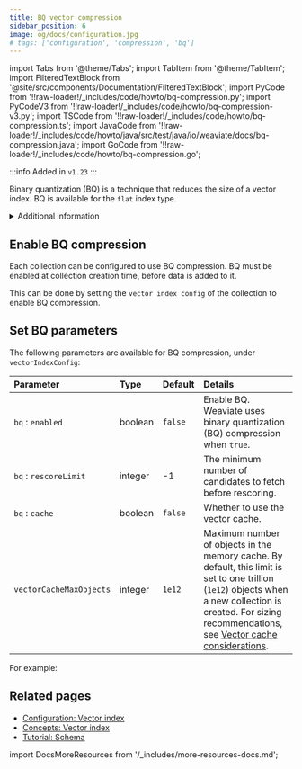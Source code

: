 ```yaml
---
title: BQ vector compression
sidebar_position: 6
image: og/docs/configuration.jpg
# tags: ['configuration', 'compression', 'bq']
---
```


import Tabs from '@theme/Tabs';
import TabItem from '@theme/TabItem';
import FilteredTextBlock from '@site/src/components/Documentation/FilteredTextBlock';
import PyCode from '!!raw-loader!/_includes/code/howto/bq-compression.py';
import PyCodeV3 from '!!raw-loader!/_includes/code/howto/bq-compression-v3.py';
import TSCode from '!!raw-loader!/_includes/code/howto/bq-compression.ts';
import JavaCode from '!!raw-loader!/_includes/code/howto/java/src/test/java/io/weaviate/docs/bq-compression.java';
import GoCode from '!!raw-loader!/_includes/code/howto/bq-compression.go';

:::info Added in `v1.23`
:::

Binary quantization (BQ) is a technique that reduces the size of a vector index. BQ is available for the `flat` index type.

<details>
  <summary>Additional information</summary>

- How to [set the index type](../manage-data/collections.mdx#ve)

</details>

## Enable BQ compression

Each collection can be configured to use BQ compression. BQ must be enabled at collection creation time, before data is added to it.

This can be done by setting the `vector index config` of the collection to enable BQ compression.

<Tabs groupId="languages">
  <TabItem value="py" label="Python (v4)">
      <FilteredTextBlock
        text={PyCode}
        startMarker="# START EnableBQ"
        endMarker="# END EnableBQ"
        language="py"
      />
  </TabItem>

  <TabItem value="py3" label="Python (v3)">
      <FilteredTextBlock
        text={PyCodeV3}
        startMarker="# START EnableBQ"
        endMarker="# END EnableBQ"
        language="py"
      />
  </TabItem>

  <TabItem value="ts" label="JavaScript/TypeScript">
      <FilteredTextBlock
        text={TSCode}
        startMarker="// START EnableBQ"
        endMarker="// END EnableBQ"
        language="ts"
      />
  </TabItem>

  <TabItem value="go" label="Go">
    <FilteredTextBlock
      text={GoCode}
      startMarker="// START EnableBQ"
      endMarker="// END EnableBQ"
      language="go"
    />
  </TabItem>

  <TabItem value="java" label="Java">
    <FilteredTextBlock
      text={JavaCode}
      startMarker="// START EnableBQ"
      endMarker="// END EnableBQ"
      language="java"
    />
  </TabItem>
</Tabs>


## Set BQ parameters

The following parameters are available for BQ compression, under `vectorIndexConfig`:

| Parameter | Type | Default | Details |
| :-- | :-- | :-- | :-- |
| `bq` : `enabled` | boolean | `false` | Enable BQ. Weaviate uses binary quantization (BQ) compression when `true`. |
| `bq` : `rescoreLimit` | integer | -1 | The minimum number of candidates to fetch before rescoring. |
| `bq` : `cache` | boolean | `false` | Whether to use the vector cache. |
| `vectorCacheMaxObjects` | integer | `1e12` | Maximum number of objects in the memory cache. By default, this limit is set to one trillion (`1e12`) objects when a new collection is created. For sizing recommendations, see [Vector cache considerations](../../concepts/vector-index.md#vector-cache-considerations). |


For example:

<Tabs groupId="languages">
  <TabItem value="py" label="Python (v4)">
      <FilteredTextBlock
        text={PyCode}
        startMarker="# START BQWithOptions"
        endMarker="# END BQWithOptions"
        language="py"
      />
  </TabItem>

  <TabItem value="py3" label="Python (v3)">
      <FilteredTextBlock
        text={PyCodeV3}
        startMarker="# START BQWithOptions"
        endMarker="# END BQWithOptions"
        language="py"
      />
  </TabItem>

  <TabItem value="ts" label="JavaScript/TypeScript">
      <FilteredTextBlock
        text={TSCode}
        startMarker="// START BQWithOptions"
        endMarker="// END BQWithOptions"
        language="ts"
      />
  </TabItem>

  <TabItem value="go" label="Go">
    <FilteredTextBlock
      text={GoCode}
      startMarker="// START BQWithOptions"
      endMarker="// END BQWithOptions"
      language="go"
    />
  </TabItem>

  <TabItem value="java" label="Java">
    <FilteredTextBlock
      text={JavaCode}
      startMarker="// START BQWithOptions"
      endMarker="// END BQWithOptions"
      language="java"
    />
  </TabItem>
</Tabs>


## Related pages

- [Configuration: Vector index](../config-refs/schema/vector-index.md)
- [Concepts: Vector index](../concepts/vector-index.md)
- [Tutorial: Schema](../tutorials/schema.md)

import DocsMoreResources from '/_includes/more-resources-docs.md';

<DocsMoreResources />

